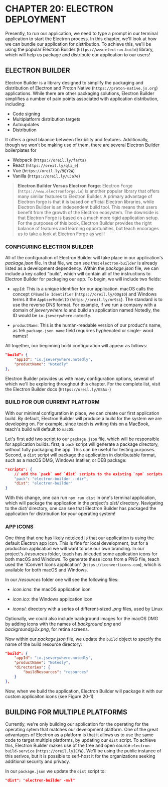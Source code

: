 # CHAPTER 20: ELECTRON DEPLOYMENT

Presently, to run our application, we need to type a prompt in our terminal
application to start the Electron process. In this chapter, we'll look at how
we can bundle our application for distribution. To achieve this, we'll be
using the popular Electron Builder (`https://www.electron.build`) library, 
which will help us package and distribute our application to our users!

## ELECTRON BUILDER

Electron Builder is a library designed to simplify the packaging and 
distribution of Electron and Proton Native (`https://proton-native.js.org`)
applications. While there are other packaging solutions, Electron
Builder simplifies a number of pain points associated with application
distribution, including:

* Code signing
* Multiplatform distribution targets
* Autoupdates
* Distribution

It offers a great blaance between flexibility and features. Additionally, 
though we won't be making use of them, there are several Electron Builder
boilerplates for 

* Webpack (`https://oreil.ly/faYta`)
* React (`https://oreil.ly/qli_e`)
* Vue (`https://oreil.ly/9QY2W`)
* Vanilla (`https://oreil.ly/uJo7e`)

> **Electron Builder Versus Electron Forge**: Electron Forge
(`https://www.electronforge.io`) is another popular library that offers
many similar features to Electron Builder. A primary advantage of Electron
forge is that it is based on official Electron libraries, while Electron
Builder is an independent build tool. This means that users benefit
from the growth of the Electron ecosystem. The downside is that Electron
Forge is based on a much more rigid application setup. For the purposes
of this book, Electron Builder provides the right balance of features
and learning opportunities, but teach encorages us to take a look at
Electron Forge as well!

### CONFIGURING ELECTRON BUILDER

All of the configuration of Electron Builder will take place in our 
application's _package.json_ file. In that file, we can see that 
`electron-builder` is already listed as a development dependency. Within
the _package.json_ file, we can include a key called "build", which will
contain all of the instructions to Electron Builder for packaging our 
app. To begin, we will include two fields:

* `appId`: This is a unique identifier for our application. macOS calls the 
concept `CFBundle Identifier` (`https://oreil.ly/OOg1O`) and Windows terms it 
the `AppUserModelID` (`https://oreil.ly/mr9si`). The standard is to use the 
reverse DNS format. For example, if we run a company with a domain of 
_jseverywhere.io_ and build an application named Notedly, the ID would be
`io.jseverywhere.notedly`.

* `productName`:  This is the human-readable version of our product's 
name, as teh `package.json name` field requrires hyphenated or single-
word names!

All together, our beginning build configuration will appear as follows:

```json
"build": {
    "appId": "io.jseverywhere.notedly",
    "productName": "Notedly"
},
```

Electron Builder provides us with many configuration options, several 
of which we'll be exploring throughout this chapter. For the complete
list, visit the Electron Builder docs (`https://oreil.ly/ESAx-`)

### BUILD FOR OUR CURRENT PLATFORM

With our minimal configuration in place, we can create our first 
application build. By default, Electron Builder will produce a build
for the system we are developing on. For example, since teach is writing
this on a MacBook, teach's build will default to `macOS`.

Let's first add two script to our `package.json` file, which will be
responsible for application builds. first, a `pack` script will generate
a package directory, without fully packaging the app. This can be useful 
for testing purposes. Second, a `dist` script will package the application
in distributable format, such as a macOS DMG, Windows Inatller, or
DEB package:

```json
"scripts": {
    // add the `pack` and `dist` scripts to the existing `npm` scripts list:
    "pack": "electron-builder --dir",
    "dist": "electron-builder"
}
```

With this change, one can run `npm run dist` in one's terminal application, 
which will package the application in the project's _dist/_ directory. 
Navigating to the _dist/_ directory, one can see that Electron Builder has
packaged the application for distribution for your operating system!

### APP ICONS

One thing that one has likely noteiced is that our application is using the
default Electron app icon. This is fine for local development, but for a 
production application we will want to use our own branding. In our
project's _/resources_ folder, teach has inlcuded some application icons
for both macOS and Windows. To generate these icons from a PNG file, teach
used the 'iConvert Icons application' (`https://iconverticons.com`), which
is available for both macOS and Windows.

In our _/resources_ folder one will see the following files:

* _icon.icns_: the macOS application icon

* _icon.ico_: the Windows application icon

* _icons/_: directory with a series of different-sized _.png_ files, 
used by Linux

Optionally, we could also include background images for the macOS DMG
by adding icons with the names of _background.png_ and 
_background@2x.png_, for retina screens.

Now within our _package.json_ file, we update the `build` object to 
specify the name of the build resource directory:

```json
"build": {
    "appId": "io.jseverywhere.notedly",
    "productName": "Notedly",
    "directories": {
        "buildResources": "resources"
    }
},
```

Now, when we build the application, Electron Builder will package it with
our custom applicaiton icons (see Figure 20-1)

## BUILDING FOR MULTIPLE PLATFORMS

Currently, we're only building our application for the operating for the 
operating sytem that matches our development platform. One of the great
advantages of Electron as a platform is that it allows us to use the same
code to target multiple platforms, by updating our `dist` script. To 
achieve this, Electron Builder makes use of the free and open source 
`electron-build-service` (`https://oreil.lyIEfW`). We'll be using the 
public instance of this serivce, but it is possible to self-host it for 
the organizations seeking additional security and privacy. 

In our `package.json` we update the `dist` script to:

```json
"dist": "electron-builder -mwl"
```

<!-- HERE -- p. 226! -->